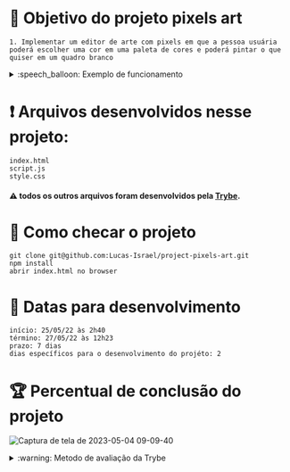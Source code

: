 # :open_book: Objetivo do projeto pixels art

```
1. Implementar um editor de arte com pixels em que a pessoa usuária poderá escolher uma cor em uma paleta de cores e poderá pintar o que quiser em um quadro branco

```
<details>
  <summary>:speech_balloon: Exemplo de funcionamento</summary>
  
![gif exemplo](https://github.com/Lucas-Israel/project-pixels-art/blob/main/art-with-pixels.gif?raw=true)
  
</details>

# :heavy_exclamation_mark: Arquivos desenvolvidos nesse projeto:

```
index.html
script.js
style.css
```

#### :warning: todos os outros arquivos foram desenvolvidos pela [Trybe](https://www.betrybe.com).

# :thinking: Como checar o projeto

```
git clone git@github.com:Lucas-Israel/project-pixels-art.git
npm install
abrir index.html no browser
```

# :calendar: Datas para desenvolvimento

```
início: 25/05/22 às 2h40
término: 27/05/22 às 12h23
prazo: 7 dias
dias específicos para o desenvolvimento do projéto: 2
```

# :trophy: Percentual de conclusão do projeto

![Captura de tela de 2023-05-04 09-09-40](https://user-images.githubusercontent.com/104790267/236199733-02843f8b-6d2c-448c-aef4-aff15d8f38fa.png)

<details>
  <summary>:warning: Metodo de avaliação da Trybe</summary>
  
##### A escola de programação [Trybe](https://www.betrybe.com) utiliza um sistema de avaliação baseado na conclusão de requisitos em cada projeto, considerando a porcentagem de conclusão, com um mínimo de 80% dos requisitos obrigatórios, em um prazo regular de no máximo 7 dias, tendo dias específicos para o desenvolvimento do projeto que variam de acordo com a complexidade dele.

##### Não alcançando esse patamar mímino, o aluno entra em recuperação, tendo que entregar 90% dos requisitos obrigatórios mais os bonús, em outros 7 dias, caso o aluno falhe novamente ele é mudado de turma para refazer o conteúdo e projeto, caso falhe após mudar de turma, no mesmo conteúdo/projeto, o aluno é removido do curso.
  
</details>

